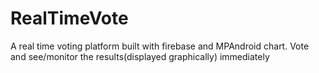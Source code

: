 # RealTimeVote
A real time voting platform built with firebase and MPAndroid chart. Vote and see/monitor the results(displayed graphically) immediately
